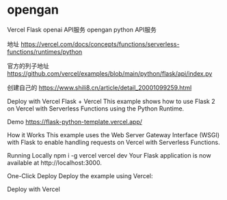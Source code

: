 # opengan

Vercel Flask openai API服务
opengan python API服务

地址
https://vercel.com/docs/concepts/functions/serverless-functions/runtimes/python

官方的列子地址
https://github.com/vercel/examples/blob/main/python/flask/api/index.py

创建自己的
https://www.shili8.cn/article/detail_20001099259.html




Deploy with Vercel
Flask + Vercel
This example shows how to use Flask 2 on Vercel with Serverless Functions using the Python Runtime.

Demo
https://flask-python-template.vercel.app/

How it Works
This example uses the Web Server Gateway Interface (WSGI) with Flask to enable handling requests on Vercel with Serverless Functions.

Running Locally
npm i -g vercel
vercel dev
Your Flask application is now available at http://localhost:3000.

One-Click Deploy
Deploy the example using Vercel:

Deploy with Vercel
